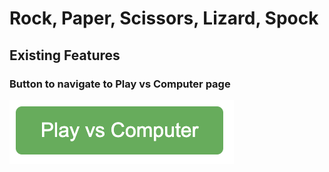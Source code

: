 # Rock, Paper, Scissors, Lizard, Spock



## Existing Features

### Button to navigate to Play vs Computer page

![Button to navigate to Play vs Computer page](assets/documentation/nav-button.png)

